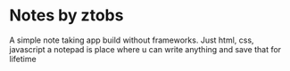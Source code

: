 # Notes by ztobs #
A simple note taking app build without frameworks. Just html, css, javascript
a notepad is place where u can write anything and save that for lifetime 
